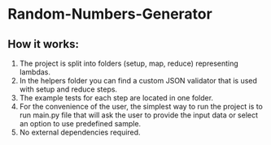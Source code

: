 # Random-Numbers-Generator

## How it works:
1. The project is split into folders (setup, map, reduce) representing lambdas.
2. In the helpers folder you can find a custom JSON validator that is used with setup and reduce steps.
3. The example tests for each step are located in one folder.
4. For the convenience of the user, the simplest way to run the project is to run main.py file that will ask the user to provide the input data or select an option to use predefined sample.
5. No external dependencies required.
